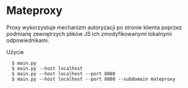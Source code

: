 # Mateproxy

Proxy wykorzystuje mechanizm autoryzacji po stronie klienta poprzez podmianę zewnętrzych plików JS ich zmodyfikowanymi lokalnymi odpowiednikami.

Użycie

      $ main.py
      $ main.py --host localhost
      $ main.py --host localhost --port 8080
      $ main.py --host localhost --port 8080 --subdomain mateproxy
